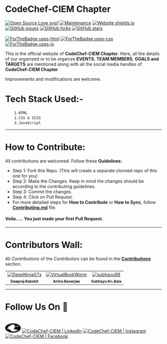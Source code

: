 # CodeChef-CIEM Chapter

[![Open Source Love svg1](https://badges.frapsoft.com/os/v1/open-source.svg?v=103)](https://github.com/ellerbrock/open-source-badges/)
[![Maintenance](https://img.shields.io/badge/Maintained%3F-yes-green.svg)](https://github.com/CodeChef-CIEM/CodeChef-CIEM.github.io/graphs/commit-activity)
[![Website shields.io](https://img.shields.io/website-up-down-green-red/http/shields.io.svg)](https://codechef-ciem.github.io/)
[![GitHub issues](https://img.shields.io/github/issues/CodeChef-CIEM/CodeChef-CIEM.github.io)](https://github.com/CodeChef-CIEM/CodeChef-CIEM.github.io/issues)
[![GitHub forks](https://img.shields.io/github/forks/CodeChef-CIEM/CodeChef-CIEM.github.io?style=social)](https://github.com/CodeChef-CIEM/CodeChef-CIEM.github.io/network/members)
[![GitHub stars](https://img.shields.io/github/stars/CodeChef-CIEM/CodeChef-CIEM.github.io?style=social)](https://github.com/CodeChef-CIEM/CodeChef-CIEM.github.io/stargazers)
<br><br>
[![ForTheBadge uses-html](http://ForTheBadge.com/images/badges/uses-html.svg)](https://codechef-ciem.github.io/)
[![ForTheBadge uses-css](http://ForTheBadge.com/images/badges/uses-css.svg)](https://codechef-ciem.github.io/)
[![ForTheBadge uses-js](http://ForTheBadge.com/images/badges/uses-js.svg)](https://synthax.live/https://codechef-ciem.github.io/)


This is the official website of __CodeChef-CIEM Chapter__. Here, all the details of our organized or to be organize __EVENTS__, __TEAM MEMBERS__, __GOALS and TARGETS__ are mentioned along with all the social media handles of __CodeChef-CIEM Chapter__

Improvements and modifications are welcome.

# Tech Stack Used:-
```
    1.HTML
    2.CSS & SCSS
    3.JavaScript
```

---

# How to Contribute:
All contributions are welcomed. Follow these __Guidelines__:
- Step 1: Fork this Repo. (This will create a separate clonned repo of this one for you)
- Step 2: Make the Changes. Keep in mind the changes should be according to the contributing guidelines.
- Step 3: Commit the changes.
- Step 4: Click on Pull Request.
- For more detailed steps for __How to Contribute__ or __How to Sync__, follow [__Contributing.md__](https://github.com/CodeChef-CIEM/CodeChef-CIEM.github.io/blob/main/CONTRIBUTING.md) file.
#### Voila..... You just made your first Pull Request.

---

# Contributors Wall:
All *Contributions* of the *Contributors* can be found in the [__Contributions__](https://github.com/CodeChef-CIEM/CodeChef-CIEM.github.io/graphs/contributors) section.
<table>
  <tr>
      <td align="center">
          <a href="https://github.com/DeepNinja07x">
              <img src="https://avatars0.githubusercontent.com/u/52314477?s=400&u=1887ecc3afa1e867af50336a3af7ed56b21dc604&v=4" width="100px;" alt="DeepNinja07x"/><br />
              <sub>
                  <b>
                      <strong>Deepraj Rakshit</strong>
                  </b>
              </sub>
          </a>
      </td>
      <td align="center">
          <a href="https://github.com/VirtualBookWorm">
              <img src="https://avatars3.githubusercontent.com/u/56504168?s=400&u=3984cf96a021c720f316f32ab63364475f5fe69e&v=4" width="100px;" alt="VirtualBookWorm"/><br />
              <sub>
                  <b>
                      <strong>Aritra Banerjee</strong>
                  </b>
              </sub>
          </a>
      </td>
      <td align="center">
          <a href="https://github.com/subhayu99">
              <img src="https://avatars1.githubusercontent.com/u/38143013?s=400&u=73996788b9a70a112b977c975ba38057f307bee5&v=4" width="100px;" alt="subhayu99"/><br />
              <sub>
                  <b>
                      <strong>Subhayu Kr. Bala</strong>
                  </b>
              </sub>
          </a>
      </td>
    </tr>
</table>

---

# Follow Us On :speech_balloon:
<br>
<a href="https://codechef-ciem.github.io/" target="_blank"><img alt="CodeChef-CIEM | Portfolio" height="30px" width=50px" src="https://raw.githubusercontent.com/iconic/open-iconic/master/svg/globe.svg" /></a>
<a href="https://www.linkedin.com/company/codechef-ciem" target="_blank"><img alt="CodeChef-CIEM | LinkedIn" height="30px" width="50px" src="https://cdn.jsdelivr.net/npm/simple-icons@v3/icons/linkedin.svg" /></a>
<a href=" https://instagram.com/codechef_ciem_chapter?igshid=1f5j09wzdwsuy" target="_blank"><img alt="CodeChef-CIEM | Instagram" height="30px" width="50px" src="https://cdn.jsdelivr.net/npm/simple-icons@v3/icons/instagram.svg" /></a>
<a href=" https://www.facebook.com/CodeChef-CIEM-Chapter-110217484232492/" target="_blank"><img alt="CodeChef-CIEM | Facebook" height="30px" width="50px" src="https://cdn.jsdelivr.net/npm/simple-icons@3.7.0/icons/facebook.svg" /></a>
<br>

    
